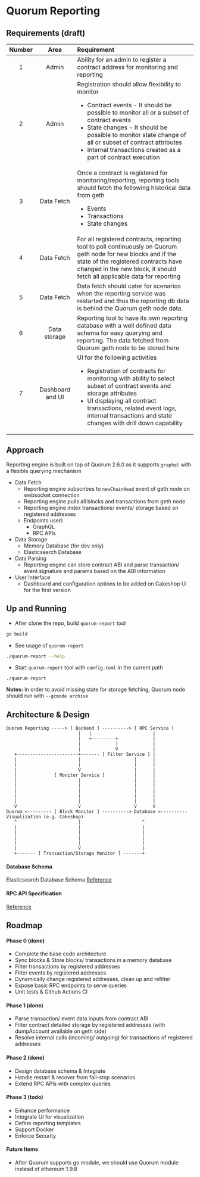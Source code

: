# Quorum Reporting

## Requirements (draft)
Number | Area | Requirement 
:---: | :---: | :--- 
1 | Admin | Ability for an admin to register a contract address for monitoring and reporting
2 | Admin | Registration should allow flexibility to monitor <ul><li>Contract events - It should be possible to monitor all or a subset of contract events</li><li>State changes - It should be possible to monitor state change of all or subset of contract attributes </li><li>Internal transactions created as a part of contract execution</li></ul>
3 | Data Fetch | Once a contract is registered for monitoring/reporting, reporting tools should fetch the following historical data from geth <ul><li>Events</li><li>Transactions </li><li>State changes</li></ul>
4 | Data Fetch | For all registered contracts, reporting tool to poll continuously on Quorum geth node for new blocks and if the state of the registered contracts have changed in the new block, it should fetch all applicable data for reporting
5 | Data Fetch | Data fetch should cater for scenarios when the reporting service was restarted and thus the reporting db data is behind the Quorum geth node data.
6 | Data storage | Reporting tool to have its own reporting database with a well defined data schema for easy querying and reporting. The data fetched from Quorum geth node to be stored here
7 | Dashboard and UI | UI for the following activities <ul><li>Registration of contracts for monitoring with ability to select subset of contract events and storage attributes</li><li>UI displaying all contract transactions, related event logs, internal transactions and state changes with drill down capability</ul>

## Approach

Reporting engine is built on top of Quorum 2.6.0 as it supports `graphql` with a flexible querying mechanism

* Data Fetch
   * Reporting engine subscribes to `newChainHead` event of geth node on websocket connection
   * Reporting engine pulls all blocks and transactions from geth node
   * Reporting engine index transactions/ events/ storage based on registered addresses
   * Endpoints used:
      * GraphQL
      * RPC APIs
* Data Storage
   * Memory Database (for dev only)
   * Elasticsearch Database
* Data Parsing
   * Reporting engine can store contract ABI and parse transaction/ event signature and params based on the ABI information
* User Interface 
   * Dashboard and configuration options to be added on Cakeshop UI for the first version

## Up and Running

* After clone the repo, build `quorum-report` tool
```bash
go build
```
* See usage of `quorum-report`
```bash
./quorum-report --help
```
* Start `quorum-report` tool with `config.toml` in the current path
```
./quorum-report
```
**Notes:** In order to avoid missing state for storage fetching, Quorum node should run with `--gcmode archive`

## Architecture & Design


```
Quorum Reporting -----> [ Backend ] ----------> [ RPC Service ]
                           |   |                       |
                           |   +---------+             |
                           |             |             |
                           |             V             |
   +-----------------------+------- [ Filter Service ] |
   |                       |                    |      |
   |                       |                    |      |
   |                       V                    |      |
   |              [ Monitor Service ]           |      |
   |                       |                    |      |
   |                       |                    |      |
   |                       |                    |      |
   |                       |                    |      |
   |                       |                    |      |
   V                       V                    V      V
Quorum <--------- [ Block Monitor ] ----------> Database <---------- Visualization (e.g. Cakeshop)
   ^                       |                       ^
   |                       |                       |
   |                       |                       | 
   |                       |                       | 
   |                       |                       |
   |                       V                       |
   +------- [ Transaction/Storage Monitor ] -------+
```

#### Database Schema

Elasticsearch Database Schema [Reference](database/elasticsearch/README.md)

#### RPC API Specification

[Reference](core/rpc/README.md)

## Roadmap

#### Phase 0 (done)

- Complete the base code architecture
- Sync blocks & Store blocks/ transactions in a memory database
- Filter transactions by registered addresses
- Filter events by registered addresses
- Dynamically change registered addresses, clean up and refilter
- Expose basic RPC endpoints to serve queries
- Unit tests & Github Actions CI

#### Phase 1 (done)

- Parse transaction/ event data inputs from contract ABI
- Filter contract detailed storage by registered addresses (with dumpAccount available on geth side)
- Resolve internal calls (incoming/ outgoing) for transactions of registered addresses

#### Phase 2 (done)

- Design database schema & Integrate
- Handle restart & recover from fail-stop scenarios
- Extend RPC APIs with complex queries

#### Phase 3 (todo)

- Enhance performance
- Integrate UI for visualization
- Define reporting templates
- Support Docker
- Enforce Security

#### Future Items

- After Quorum supports go module, we should use Quorum module instead of ethereum 1.9.8
